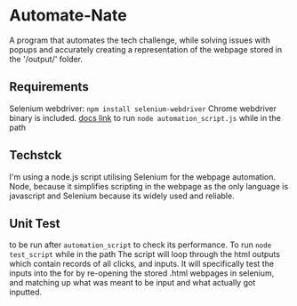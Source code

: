 # Automate-Nate
A program that automates the tech challenge, while solving issues with popups and accurately creating a representation of the webpage stored in the '/output/' folder.  

## Requirements

Selenium webdriver: `npm install selenium-webdriver`
Chrome webdriver binary is included. [docs link](https://www.selenium.dev/documentation/en/selenium_installation/installing_webdriver_binaries/)
to run `node automation_script.js` while in the path

## Techstck
I'm using a node.js script utilising Selenium for the webpage automation. Node, because it simplifies scripting in the webpage as the only language is javascript and Selenium because its widely used and reliable.

## Unit Test
to be run after `automation_script` to check its performance. To run `node test_script` while in the path
The script will loop through the html outputs which contain records of all clicks, and inputs. It will specifically test the inputs into the for by re-opening the stored .html webpages in selenium, and matching up what was meant to be input and what actually got inputted.

 
